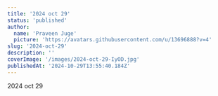 ```yaml
---
title: '2024 oct 29'
status: 'published'
author:
  name: 'Praveen Juge'
  picture: 'https://avatars.githubusercontent.com/u/13696888?v=4'
slug: '2024-oct-29'
description: ''
coverImage: '/images/2024-oct-29-IyOD.jpg'
publishedAt: '2024-10-29T13:55:40.184Z'
---
```


2024 oct 29